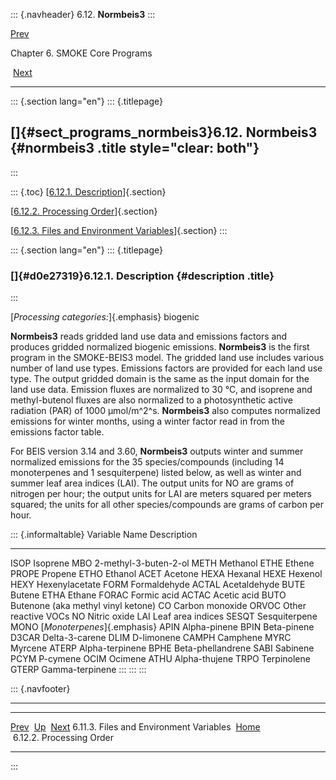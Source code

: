 ::: {.navheader}
6.12. **Normbeis3**
:::

[Prev](ch06s11s03.html) 

Chapter 6. SMOKE Core Programs

 [Next](ch06s12s02.html)

------------------------------------------------------------------------

::: {.section lang="en"}
::: {.titlepage}
<div>

<div>

[]{#sect_programs_normbeis3}6.12. **Normbeis3** {#normbeis3 .title style="clear: both"}
-----------------------------------------------

</div>

</div>
:::

::: {.toc}
[[6.12.1. Description](ch06s12.html#d0e27319)]{.section}

[[6.12.2. Processing Order](ch06s12s02.html)]{.section}

[[6.12.3. Files and Environment Variables](ch06s12s03.html)]{.section}
:::

::: {.section lang="en"}
::: {.titlepage}
<div>

<div>

### []{#d0e27319}6.12.1. Description {#description .title}

</div>

</div>
:::

[*Processing categories:*]{.emphasis} biogenic

**Normbeis3** reads gridded land use data and emissions factors and
produces gridded normalized biogenic emissions. **Normbeis3** is the
first program in the SMOKE-BEIS3 model. The gridded land use includes
various number of land use types. Emissions factors are provided for
each land use type. The output gridded domain is the same as the input
domain for the land use data. Emission fluxes are normalized to 30 °C,
and isoprene and methyl-butenol fluxes are also normalized to a
photosynthetic active radiation (PAR) of 1000 µmol/m^2^s. **Normbeis3**
also computes normalized emissions for winter months, using a winter
factor read in from the emissions factor table.

For BEIS version 3.14 and 3.60, **Normbeis3** outputs winter and summer
normalized emissions for the 35 species/compounds (including 14
monoterpenes and 1 sesquiterpene) listed below, as well as winter and
summer leaf area indices (LAI). The output units for NO are grams of
nitrogen per hour; the output units for LAI are meters squared per
meters squared; the units for all other species/compounds are grams of
carbon per hour.

::: {.informaltable}
  Variable Name   Description
  --------------- ------------------------------------
  ISOP            Isoprene
  MBO             2-methyl-3-buten-2-ol
  METH            Methanol
  ETHE            Ethene
  PROPE           Propene
  ETHO            Ethanol
  ACET            Acetone
  HEXA            Hexanal
  HEXE            Hexenol
  HEXY            Hexenylacetate
  FORM            Formaldehyde
  ACTAL           Acetaldehyde
  BUTE            Butene
  ETHA            Ethane
  FORAC           Formic acid
  ACTAC           Acetic acid
  BUTO            Butenone (aka methyl vinyl ketone)
  CO              Carbon monoxide
  ORVOC           Other reactive VOCs
  NO              Nitric oxide
  LAI             Leaf area indices
  SESQT           Sesquiterpene
  MONO            [*Monoterpenes*]{.emphasis}
  APIN            Alpha-pinene
  BPIN            Beta-pinene
  D3CAR           Delta-3-carene
  DLIM            D-limonene
  CAMPH           Camphene
  MYRC            Myrcene
  ATERP           Alpha-terpinene
  BPHE            Beta-phellandrene
  SABI            Sabinene
  PCYM            P-cymene
  OCIM            Ocimene
  ATHU            Alpha-thujene
  TRPO            Terpinolene
  GTERP           Gamma-terpinene
:::
:::
:::

::: {.navfooter}

------------------------------------------------------------------------

  ------------------------------------------ -------------------- ---------------------------
  [Prev](ch06s11s03.html)                      [Up](ch06.html)        [Next](ch06s12s02.html)
  6.11.3. Files and Environment Variables     [Home](index.html)     6.12.2. Processing Order
  ------------------------------------------ -------------------- ---------------------------
:::
